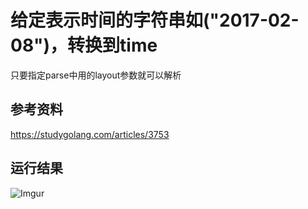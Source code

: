 # 给定表示时间的字符串如("2017-02-08")，转换到time
只要指定parse中用的layout参数就可以解析

## 参考资料
https://studygolang.com/articles/3753

## 运行结果
![Imgur](https://i.imgur.com/7cu1VTg.png)